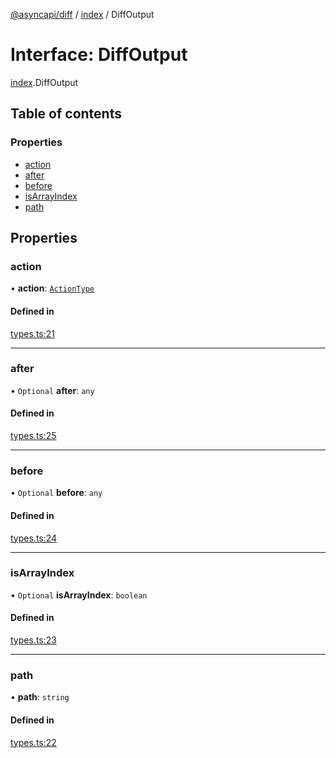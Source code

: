 [@asyncapi/diff](../README.md) / [index](../modules/index.md) / DiffOutput

# Interface: DiffOutput

[index](../modules/index.md).DiffOutput

## Table of contents

### Properties

- [action](index.DiffOutput.md#action)
- [after](index.DiffOutput.md#after)
- [before](index.DiffOutput.md#before)
- [isArrayIndex](index.DiffOutput.md#isarrayindex)
- [path](index.DiffOutput.md#path)

## Properties

### action

• **action**: [`ActionType`](../modules/index.md#actiontype)

#### Defined in

[types.ts:21](https://github.com/asyncapi/diff/blob/6fcfb89/src/types.ts#L21)

___

### after

• `Optional` **after**: `any`

#### Defined in

[types.ts:25](https://github.com/asyncapi/diff/blob/6fcfb89/src/types.ts#L25)

___

### before

• `Optional` **before**: `any`

#### Defined in

[types.ts:24](https://github.com/asyncapi/diff/blob/6fcfb89/src/types.ts#L24)

___

### isArrayIndex

• `Optional` **isArrayIndex**: `boolean`

#### Defined in

[types.ts:23](https://github.com/asyncapi/diff/blob/6fcfb89/src/types.ts#L23)

___

### path

• **path**: `string`

#### Defined in

[types.ts:22](https://github.com/asyncapi/diff/blob/6fcfb89/src/types.ts#L22)
